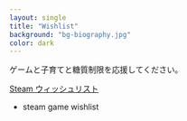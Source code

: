 ```yaml
---
layout: single
title: "Wishlist"
background: "bg-biography.jpg" 
color: dark
---
```


ゲームと子育てと糖質制限を応援してください。

<a href="http://steamcommunity.com/id/migy-craft/wishlist/" class="button">
	<span class="fa-stack fa-lg">
			<i class="fa fa-circle fa-stack-2x"></i>
			<i class="faExample of gamepad fa-gamepad fa-stack-1x fa-inverse"></i>
	</span>
	 Steam ウィッシュリスト
</a>

* steam game wishlist